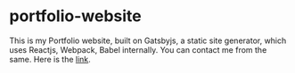 # portfolio-website
This is my Portfolio website, built on Gatsbyjs, a static site generator, which uses Reactjs, Webpack, Babel internally. You can contact me from the same. Here is the [link](https://hey-its-sid.netlify.com).
